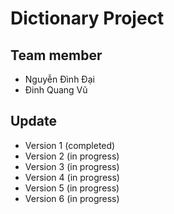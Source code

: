 # Dictionary Project
## Team member
- Nguyễn Đình Đại
- Đinh Quang Vũ
## Update
- Version 1 (completed)
- Version 2 (in progress)
- Version 3 (in progress)
- Version 4 (in progress)
- Version 5 (in progress)
- Version 6 (in progress)
